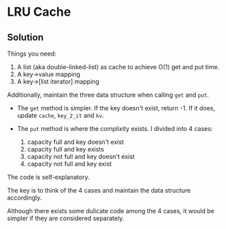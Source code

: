 # LRU Cache


## Solution
Things you need:
1. A list (aka double-linked-list) as cache to achieve O(1) get and put time.
2. A key->value mapping
3. A key->[list iterator] mapping

Additionally, maintain the three data structure when calling `get` and `put`.

- The `get` method is simpler. If the key doesn't exist, return -1. If it does,
update `cache`, `key_2_it` and `kv`.

- The `put` method is where the complixity exists. I divided into 4 cases: 

  1. capacity full and key doesn't exist
  2. capacity full and key exists
  3. capacity not full and key doesn't exist
  4. capacity not full and key exist

The code is self-explanatory. </br>

The key is to think of the 4 cases and maintain the data structure accordingly. </br>

Although there exists some dulicate code among the 4 cases, it would be simpler if 
they are considered separately.
